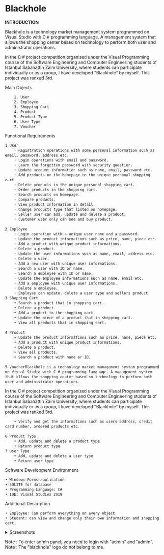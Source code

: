 # Blackhole

<b>INTRODUCTION</b>

  Blackhole is a technology market management system programmed on Visual Studio with C # programming language. A management system that allows the shopping    center based on technology to perform both user and administrator operations.

  In the C # project competition organized under the Visual Programming course of the Software Engineering and Computer Engineering students of Istanbul Sabahattin Zaim University, where students can participate individually or as a group, I have developed  "Blackhole" by myself. This project was ranked 3rd.

Main Objects

        1. User
        2. Employee
        3. Shopping Cart
        4. Product
        5. Product Type
        6. User Type
        7. Voucher
        
Functional Requirements

    1 User
        ◦ Registration operations with some personal information such as email, password, address etc.
        ◦ Login operations with email and password.
        ◦ Learn the forgotten password with security question.
        ◦ Update account information such as name, email, password etc.
        ◦ Add products on the homepage to the unique personal shopping cart.
        ◦ Delete products in the unique personal shopping cart.
        ◦ Order products in the shopping cart.
        ◦ Search products on homepage.
        ◦ Compare products.
        ◦ View product information in detail.
        ◦ Change products type that listed on homepage.
        ◦ Seller user can add, update and delete a product.
        ◦ Customer user only can see and buy product.

    2 Employee
        ◦ Login operation with a unique user name and a password.
        ◦ Update the product informations such as price, name, piece etc.
        ◦ Add a product with unique product informations.
        ◦ Delete a product.
        ◦ Update the user informations such as name, email, address etc.
        ◦ Delete a user.
        ◦ Add a new user with unique user informations.
        ◦ Search a user with ID or name.
        ◦ Search a employee with ID or name.
        ◦ Update the employee informations such as name, email etc.
        ◦ Add a employee with unique user informations.
        ◦ Delete a employee.
        ◦ Employee can update, delete a user type and sellers product.
    3 Shopping Cart
        • Search a product that in shopping cart.
        • Delete a product.
        • Add a product to the shopping cart.
        • Update the piece of a product that in shopping cart.
        • View all products that in shopping cart.

    4 Product
        • Update the product informations such as price, name, piece etc.
        • Add a product with unique product informations.
        • Delete a product.
        • View all products.
        • Search a product with name or ID.

    5 VoucherBlackhole is a technology market management system programmed on Visual Studio with C # programming language. A management system that allows the shopping center based on technology to perform both user and administrator operations.

In the C # project competition organized under the Visual Programming course of the Software Engineering and Computer Engineering students of Istanbul Sabahattin Zaim University, where students can participate individually or as a group, I have developed "Blackhole" by myself. This project was ranked 3rd.


        • Verify and get the informations such as users address, credit card number, ordered products etc.

    6 Product Type
        • Add, update and delete a product type
        • Return product type
    7 User Type
        • Add, update and delete a user type
        • Return user type


Software Development Environment

    • Windows Forms application
    • SQLITE for database
    • Programming Language: C#
    • IDE: Visual Studios 2019
Additional Description

    • Employee: Can perform everything on every object
    • Student: can view and change only their own information and shopping cart.


<details>
  <summary>Screenshots</summary>

![](ss1.png)
![](ss2.png)
![](ss3.png)
![](ss4.png)
![](ss5.png)
![](ss6.png)
![](ss7.png)
![](ss8.png)
![](ss9.png)
![](ss10.png)
![](ss11.png)
![](ss12.png)
![](ss13.png)
![](compare.png)

</details>



Note : To enter admin panel, you need to login with "admin" and "admin".
Note : The "blackhole" logo do not belong to me.
